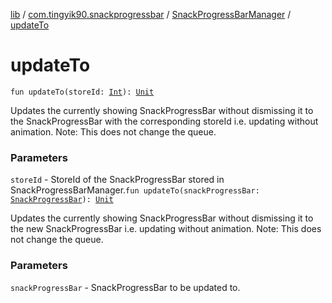 [lib](../../index.md) / [com.tingyik90.snackprogressbar](../index.md) / [SnackProgressBarManager](index.md) / [updateTo](./update-to.md)

# updateTo

`fun updateTo(storeId: `[`Int`](https://kotlinlang.org/api/latest/jvm/stdlib/kotlin/-int/index.html)`): `[`Unit`](https://kotlinlang.org/api/latest/jvm/stdlib/kotlin/-unit/index.html)

Updates the currently showing SnackProgressBar without dismissing it to the SnackProgressBar
with the corresponding storeId i.e. updating without animation.
Note: This does not change the queue.

### Parameters

`storeId` - StoreId of the SnackProgressBar stored in SnackProgressBarManager.`fun updateTo(snackProgressBar: `[`SnackProgressBar`](../-snack-progress-bar/index.md)`): `[`Unit`](https://kotlinlang.org/api/latest/jvm/stdlib/kotlin/-unit/index.html)

Updates the currently showing SnackProgressBar without dismissing it to the new SnackProgressBar
i.e. updating without animation.
Note: This does not change the queue.

### Parameters

`snackProgressBar` - SnackProgressBar to be updated to.